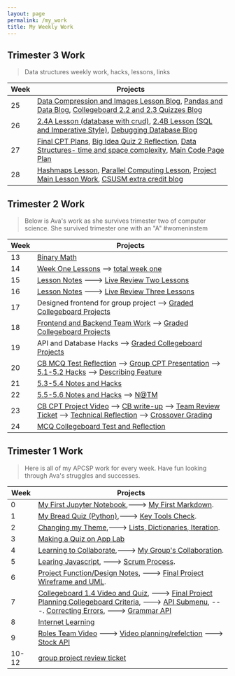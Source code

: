 ```yaml
---
layout: page
permalink: /my_work
title: My Weekly Work
---
```




## Trimester 3 Work
> Data structures weekly work, hacks, lessons, links

| Week | Projects |
|---|---|
| 25 | [Data Compression and Images Lesson Blog](https://avac54765.github.io/fastpages-ava/datacompression/images), [Pandas and Data Blog](https://avac54765.github.io/fastpages-ava/week%2025/2023/03/09/AP-unit2-3.html), [Collegeboard 2.2 and 2.3 Quizzes Blog](https://avac54765.github.io/fastpages-ava/CB/quizzes/4) |
| 26 | [2.4A Lesson (database with crud)](https://avac54765.github.io/fastpages-ava/week%2026/2023/03/13/AP-unit2-4a.html), [2.4B Lesson (SQL and Imperative Style)](https://avac54765.github.io/fastpages-ava/week%2026/2023/03/16/AP-unit2-4b.html), [Debugging Database Blog](https://avac54765.github.io/fastpages-ava/create/debug) |
| 27 | [Final CPT Plans](https://avac54765.github.io/fastpages-ava/CB/CPTplan), [Big Idea Quiz 2 Reflection](https://avac54765.github.io/fastpages-ava/CB/bigidea/quiz), [Data Structures- time and space complexity](https://avac54765.github.io/fastpages-ava/week%2027/2023/03/22/DS-space_time_complexity.html), [Main Code Page Plan](https://avac54765.github.io/fastpages-ava/mainpage/plan) |
| 28 | [Hashmaps Lesson](), [Parallel Computing Lesson](), [Project Main Lesson Work](), [CSUSM extra credit blog](https://avac54765.github.io/fastpages-ava/event/CSUSM)|





## Trimester 2 Work
> Below is Ava's work as she survives trimester two of computer science. She survived trimester one with an "A" #womeninstem

| Week | Projects |
|----|----|
| 13 | [Binary Math](https://avac54765.github.io/fastpages-ava/frontend/binary)  |
| 14 | [Week One Lessons](https://avac54765.github.io/fastpages-ava/teamlesson/notes) --> [total week one](https://avac54765.github.io/fastpages-ava/lessons/weekone)|
| 15 | [Lesson Notes](https://avac54765.github.io/fastpages-ava/teamlesson/notes) ---> [Live Review Two Lessons](https://avac54765.github.io/fastpages-ava/lessonsreview/two) |
| 16 | [Lesson Notes](https://avac54765.github.io/fastpages-ava/teamlesson/notes) ---> [Live Review Three Lessons](https://avac54765.github.io/fastpages-ava/lessonsreview/three)|
| 17 | Designed frontend for group project -->  [Graded Collegeboard Projects](https://avac54765.github.io/fastpages-ava/CB/submissions/one) |
| 18 | [Frontend and Backend Team Work](https://srihitakott1213.github.io/TeamBaddies/lesson/week18) --> [Graded Collegeboard Projects](https://avac54765.github.io/fastpages-ava/CB/submissions/one) |
| 19 | API and Database Hacks --> [Graded Collegeboard Projects](https://avac54765.github.io/fastpages-ava/CB/submissions/one) |
| 20 | [CB MCQ Test Reflection](https://avac54765.github.io/fastpages-ava/CB/MCQ) --> [Group CPT Presentation](https://srihitakott1213.github.io/TeamBaddies/projectproposal/TeamBaddies) --> [5.1-5.2 Hacks](https://avac54765.github.io/fastpages-ava/CB/computingeffects) --> [Describing Feature](https://avac54765.github.io/fastpages-ava/project/individual)|  
| 21 | [5.3-5.4 Notes and Hacks](https://avac54765.github.io/fastpages-ava/CB/bias/crowdsourcing) |
| 22 | [5.5-5.6 Notes and Hacks](https://avac54765.github.io/fastpages-ava/CB/concerns/safety) --> [N@TM](https://avac54765.github.io/fastpages-ava/night/museum) |
| 23 | [CB CPT Project Video](https://www.youtube.com/watch?v=AcCnwChFiLI) --> [CB write-up](https://avac54765.github.io/fastpages-ava/project/write-up) --> [Team Review Ticket](https://github.com/alexac54767/Fitness_4_Baddies/issues/25) --> [Technical Reflection](https://avac54765.github.io/fastpages-ava/project/reflection) --> [Crossover Grading](https://github.com/avac54765/fastpages-ava/issues/29)|
| 24 | [MCQ Collegeboard Test and Reflection](https://avac54765.github.io/fastpages-ava/CB/MCQ3) |

## Trimester 1 Work
> Here is all of my APCSP work for every week. Have fun looking through Ava's struggles and successes. 

| Week        | Projects    |
| ----------- | ----------- |
 | 0           | [My First Jupyter Notebook](https://avac54765.github.io/fastpages-ava/first_jupyter_notebook/python),---> [My First Markdown](https://avac54765.github.io/fastpages-ava/first_markdown/markdown). |
 | 1 | [My Bread Quiz (Python)](https://avac54765.github.io/fastpages-ava/bread_quiz/python),---> [Key Tools Check](https://avac54765.github.io/fastpages-ava/tools_check/bash). |
 | 2 | [Changing my Theme](https://avac54765.github.io/fastpages-ava/theme_change/markdown),---> [Lists, Dictionaries, Iteration](https://avac54765.github.io/fastpages-ava/lists_and_dictionaries/python). |
 | 3 | [Making a Quiz on App Lab](https://avac54765.github.io/fastpages-ava/app_lab_quiz/markdown)|
 | 4 | [Learning to Collaborate](https://avac54765.github.io/fastpages-ava/collaboration/markdown),---> [My Group's Collaboration](https://avac54765.github.io/fastpages-ava/groupcollaboration/markdown). |
 | 5 | [Learing Javascript](https://avac54765.github.io/fastpages-ava/learningjavascript/javascript), ---> [Scrum Process](https://avac54765.github.io/fastpages-ava/scrum_process/markdown). |
 | 6 | [Project Function/Design Notes](https://avac54765.github.io/fastpages-ava/1.2-1.3notes/markdown), ---> [Final Project Wireframe and UML](https://avac54765.github.io/groupfastpage/finalplanning/wireframe).
 | 7 | [Collegeboard 1.4 Video and Quiz](https://avac54765.github.io/fastpages-ava/CBerror/markdown), ---> [Final Project Planning Collegeboard Criteria](https://avac54765.github.io/groupfastpage/finalplanning/criteria), ---> [API Submenu](https://avac54765.github.io/fastpages-ava/API/overview), ---. [Correcting Errors](https://avac54765.github.io/fastpages-ava/collegeboard/error), ---> [Grammar API](https://avac54765.github.io/fastpages-ava/grammarAPI/python) |
 | 8 | [Internet Learning](https://avac54765.github.io/fastpages-ava/CBinternet/markdown) |
 | 9 | [Roles Team Video](https://www.wevideo.com/view/2838344010) ---> [Video planning/refelction](https://avac54765.github.io/fastpages-ava/videoplanning/markdown) ---> [Stock API](https://avac54765.github.io/groupfastpage/data/stocks) |
 | 10-12 | [group project review ticket](https://github.com/nighthawkcoders/APCSP/issues/71#issue-1436116993) |
 


 
